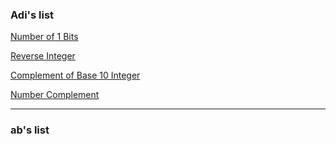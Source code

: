 ### Adi's list 

[Number of 1 Bits](https://leetcode.com/problems/number-of-1-bits)

[Reverse Integer](https://leetcode.com/problems/reverse-integer)

[Complement of Base 10 Integer](https://leetcode.com/problems/complement-of-base-10-integer)

[Number Complement](https://leetcode.com/problems/number-complement)

---

### ab's list


